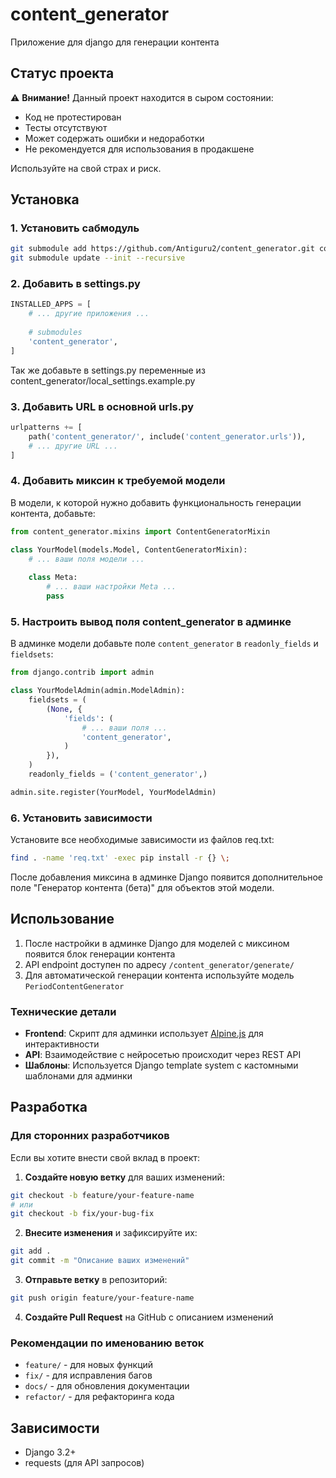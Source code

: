 # content_generator
Приложение для django для генерации контента

## Статус проекта

⚠️ **Внимание!** Данный проект находится в сыром состоянии:
- Код не протестирован
- Тесты отсутствуют
- Может содержать ошибки и недоработки
- Не рекомендуется для использования в продакшене

Используйте на свой страх и риск.

## Установка

### 1. Установить сабмодуль
```bash
git submodule add https://github.com/Antiguru2/content_generator.git content_generator
git submodule update --init --recursive
```

### 2. Добавить в settings.py
```python
INSTALLED_APPS = [
    # ... другие приложения ...
    
    # submodules
    'content_generator',
]
```

Так же добавьте в settings.py переменные из content_generator/local_settings.example.py

### 3. Добавить URL в основной urls.py
```python
urlpatterns += [
    path('content_generator/', include('content_generator.urls')),
    # ... другие URL ...
]
```

### 4. Добавить миксин к требуемой модели
В модели, к которой нужно добавить функциональность генерации контента, добавьте:

```python
from content_generator.mixins import ContentGeneratorMixin

class YourModel(models.Model, ContentGeneratorMixin):
    # ... ваши поля модели ...
    
    class Meta:
        # ... ваши настройки Meta ...
        pass
```

### 5. Настроить вывод поля content_generator в админке
В админке модели добавьте поле `content_generator` в `readonly_fields` и `fieldsets`:

```python
from django.contrib import admin

class YourModelAdmin(admin.ModelAdmin):
    fieldsets = (
        (None, {
            'fields': (
                # ... ваши поля ...
                'content_generator',
            )
        }),
    )
    readonly_fields = ('content_generator',)

admin.site.register(YourModel, YourModelAdmin)
```

### 6. Установить зависимости
Установите все необходимые зависимости из файлов req.txt:

```bash
find . -name 'req.txt' -exec pip install -r {} \;
```

После добавления миксина в админке Django появится дополнительное поле "Генератор контента (бета)" для объектов этой модели.

## Использование

1. После настройки в админке Django для моделей с миксином появится блок генерации контента
2. API endpoint доступен по адресу `/content_generator/generate/`
3. Для автоматической генерации контента используйте модель `PeriodContentGenerator`

### Технические детали

- **Frontend**: Скрипт для админки использует [Alpine.js](https://alpinejs.dev/) для интерактивности
- **API**: Взаимодействие с нейросетью происходит через REST API
- **Шаблоны**: Используется Django template system с кастомными шаблонами для админки

## Разработка

### Для сторонних разработчиков

Если вы хотите внести свой вклад в проект:

1. **Создайте новую ветку** для ваших изменений:
```bash
git checkout -b feature/your-feature-name
# или
git checkout -b fix/your-bug-fix
```

2. **Внесите изменения** и зафиксируйте их:
```bash
git add .
git commit -m "Описание ваших изменений"
```

3. **Отправьте ветку** в репозиторий:
```bash
git push origin feature/your-feature-name
```

4. **Создайте Pull Request** на GitHub с описанием изменений

### Рекомендации по именованию веток

- `feature/` - для новых функций
- `fix/` - для исправления багов
- `docs/` - для обновления документации
- `refactor/` - для рефакторинга кода

## Зависимости

- Django 3.2+
- requests (для API запросов)